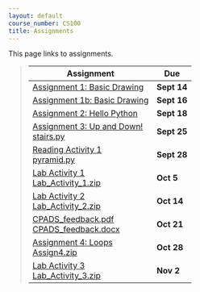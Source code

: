 ```yaml
---
layout: default
course_number: CS100
title: Assignments
---
```


This page links to assignments.

> Assignment                                                                             |     Due     |
> -------------------------------------------------------------------------------------- | ----------- |
> [Assignment 1: Basic Drawing](CPADS_Assignment_1.pdf)                                  | **Sept 14** |
> [Assignment 1b: Basic Drawing](CPADS_Assignment_1b.pdf)                                | **Sept 16** |
> [Assignment 2: Hello Python](CPADS_Assignment_2.pdf)                                   | **Sept 18** |
> [Assignment 3: Up and Down!](CPADS_Assignment_3.pdf) <br> [stairs.py](src/Assign3/stairs.py)    | **Sept 25** |
> [Reading Activity 1](CPADS_Reading_Activity_1.pdf) <br> [pyramid.py](src/Reading1/pyramid.py)   | **Sept 28** |
> [Lab Activity 1](CPADS_Lab_Activity_1.pdf) <br> [Lab_Activity_1.zip](src/Lab_Activity_1.zip)    | **Oct 5**   |
> [Lab Activity 2](CPADS_Lab_Activity_2.pdf) <br> [Lab_Activity_2.zip](src/Lab_Activity_2.zip)    | **Oct 14**   |
> [CPADS_feedback.pdf](CPADS_feedback.pdf) <br> [CPADS_feedback.docx](CPADS_feedback.docx)    | **Oct 21**   |
> [Assignment 4: Loops](CPADS_Assignment_4.pdf) <br> [Assign4.zip](src/Assign4.zip)    | **Oct 28** |
> [Lab Activity 3](CPADS_Lab_Activity_3.pdf) <br> [Lab_Activity_3.zip](src/Lab_Activity_3.zip)    | **Nov 2**   |
